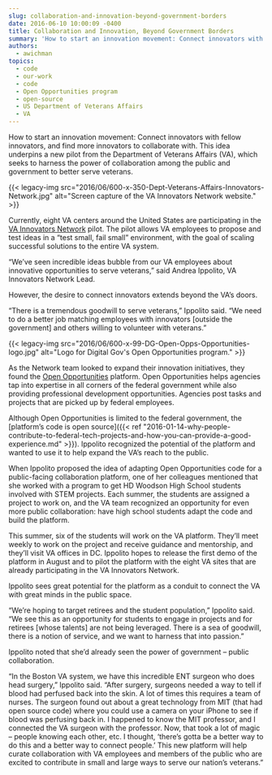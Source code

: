 ```yaml
---
slug: collaboration-and-innovation-beyond-government-borders
date: 2016-06-10 10:00:09 -0400
title: Collaboration and Innovation, Beyond Government Borders
summary: 'How to start an innovation movement: Connect innovators with fellow innovators, and find more innovators to collaborate with.'
authors:
  - awichman
topics:
  - code
  - our-work
  - code
  - Open Opportunities program
  - open-source
  - US Department of Veterans Affairs
  - VA
---
```


How to start an innovation movement: Connect innovators with fellow innovators, and find more innovators to collaborate with. This idea underpins a new pilot from the Department of Veterans Affairs (VA), which seeks to harness the power of collaboration among the public and government to better serve veterans.

{{< legacy-img src="2016/06/600-x-350-Dept-Veterans-Affairs-Innovators-Network.jpg" alt="Screen capture of the VA Innovators Network website." >}}

Currently, eight VA centers around the United States are participating in the [VA Innovators Network](http://www.innovation.va.gov/innovatorsnetwork/) pilot. The pilot allows VA employees to propose and test ideas in a “test small, fail small” environment, with the goal of scaling successful solutions to the entire VA system.

“We’ve seen incredible ideas bubble from our VA employees about innovative opportunities to serve veterans,” said Andrea Ippolito, VA Innovators Network Lead.

However, the desire to connect innovators extends beyond the VA’s doors.

“There is a tremendous goodwill to serve veterans,” Ippolito said. “We need to do a better job matching employees with innovators [outside the government] and others willing to volunteer with veterans.”

{{< legacy-img src="2016/06/600-x-99-DG-Open-Opps-Opportunities-logo.jpg" alt="Logo for Digital Gov's Open Opportunities program." >}}

As the Network team looked to expand their innovation initiatives, they found the [Open Opportunities](https://openopps.digitalgov.gov/) platform. Open Opportunities helps agencies tap into expertise in all corners of the federal government while also providing professional development opportunities. Agencies post tasks and projects that are picked up by federal employees.

Although Open Opportunities is limited to the federal government, the [platform’s code is open source]({{< ref "2016-01-14-why-people-contribute-to-federal-tech-projects-and-how-you-can-provide-a-good-experience.md" >}}). Ippolito recognized the potential of the platform and wanted to use it to help expand the VA’s reach to the public.

When Ippolito proposed the idea of adapting Open Opportunities code for a public-facing collaboration platform, one of her colleagues mentioned that she worked with a program to get HD Woodson High School students involved with STEM projects. Each summer, the students are assigned a project to work on, and the VA team recognized an opportunity for even more public collaboration: have high school students adapt the code and build the platform.

This summer, six of the students will work on the VA platform. They’ll meet weekly to work on the project and receive guidance and mentorship, and they’ll visit VA offices in DC. Ippolito hopes to release the first demo of the platform in August and to pilot the platform with the eight VA sites that are already participating in the VA Innovators Network.

Ippolito sees great potential for the platform as a conduit to connect the VA with great minds in the public space.

“We’re hoping to target retirees and the student population,” Ippolito said. “We see this as an opportunity for students to engage in projects and for retirees [whose talents] are not being leveraged. There is a sea of goodwill, there is a notion of service, and we want to harness that into passion.”

Ippolito noted that she’d already seen the power of government &#8211; public collaboration.

“In the Boston VA system, we have this incredible ENT surgeon who does head surgery,” Ippolito said. “After surgery, surgeons needed a way to tell if blood had perfused back into the skin. A lot of times this requires a team of nurses. The surgeon found out about a great technology from MIT (that had open source code) where you could use a camera on your iPhone to see if blood was perfusing back in. I happened to know the MIT professor, and I connected the VA surgeon with the professor. Now, that took a lot of magic &#8211; people knowing each other, etc. I thought, ‘there’s gotta be a better way to do this and a better way to connect people.’ This new platform will help curate collaboration with VA employees and members of the public who are excited to contribute in small and large ways to serve our nation’s veterans.”
